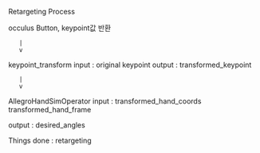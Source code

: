 Retargeting Process


occulus
Button, keypoint값 반환

       |
       v

keypoint_transform
input : original keypoint
output : transformed_keypoint


       |
       v
AllegroHandSimOperator
input : transformed_hand_coords
        transformed_hand_frame

output : desired_angles

Things done : retargeting